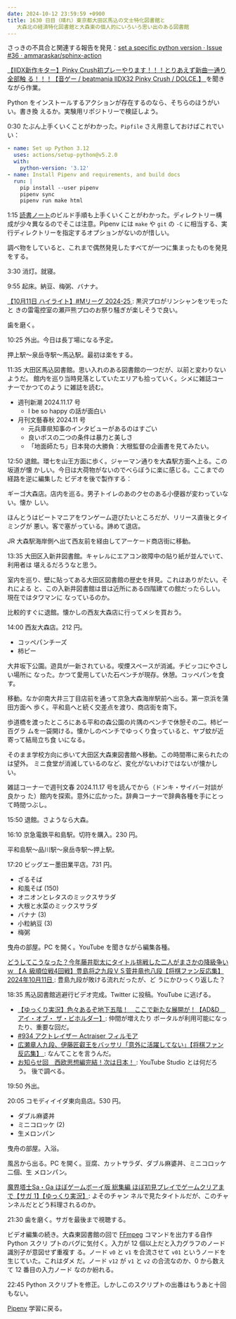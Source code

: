 ```yaml
---
date: 2024-10-12 23:59:59 +0900
title: 1630 日目（晴れ）東京都大田区馬込の文士特化図書館と
   大森北の経済特化図書館と大森東の個人的にいろいろ思い出のある図書館
---
```


さっきの不具合と関連する報告を発見：[set a specific python version · Issue #36 ·
ammaraskar/sphinx-action](https://github.com/ammaraskar/sphinx-action/issues/36)

[【IIDX新作キター】Pinky Crush初プレーやります！！！とりあえず新曲一通り全部触
る！！！【音ゲー / beatmania IIDX32 Pinky Crush / DOLCE.】
](https://www.youtube.com/watch?v=bnnUpH-_Xhc) を聞きながら作業。

Python をインストールするアクションが存在するのなら、そちらのほうがいい。書き換
えるか。実験用リポジトリーで検証しよう。

0:30 たぶん上手くいくことがわかった。`Pipfile` さえ用意しておけばこれでいい：

```yaml
- name: Set up Python 3.12
  uses: actions/setup-python@v5.2.0
  with:
    python-version: '3.12'
- name: Install Pipenv and requirements, and build docs
  run: |
    pip install --user pipenv
    pipenv sync
    pipenv run make html
```

1:15 [読書ノート][note]のビルド手順も上手くいくことがわかった。ディレクトリー構
成が少々異なるのでそこは注意。Pipenv には `make` や `git` の `-C` に相当する、実
行ディレクトリーを指定するオプションがないのが惜しい。

調べ物をしていると、これまで偶然発見したすべてが一つに集まったものを発見をする。

3:30 消灯。就寝。

9:55 起床。納豆、梅粥、バナナ。

[【10月11日 ハイライト】#Mリーグ 2024-25
](https://www.youtube.com/watch?v=J6-LU6qp7-o): 黒沢プロがリンシャンをツモったと
きの雷電控室の瀬戸熊プロのお祭り騒ぎが楽しそうで良い。

歯を磨く。

10:25 外出。今日は長丁場になる予定。

押上駅～泉岳寺駅～馬込駅。最初は楽をする。

11:35 大田区馬込図書館。思い入れのある図書館の一つだが、以前と変わりないようだ。
館内を巡り当時見落としていたエリアも拾っていく。シメに雑誌コーナーでかつてのよう
に雑誌を読む。

* 週刊新潮 2024.11.17 号
  * I be so happy の話が面白い
* 月刊文藝春秋 2024.11 号
  * 元兵庫県知事のインタビューがあるのはすごい
  * 良いボスの二つの条件は暴力と美しさ
  * 「地面師たち」日本発の大勝負：大根監督の企画書を見てみたい。

12:50 退館。環七を山王方面に歩く。ジャーマン通りを大森駅方面へ上る。この坂道が懐
かしい。今日は大荷物がないのでべらぼうに楽に感じる。ここまでの経路を逆に編集した
ビデオを後で製作する：

<blockquote class="twitter-tweet"
  data-conversation="none"
  data-media-max-width="480" data-theme="dark" data-align="center">
<a href="https://twitter.com/showa_yojyo/status/1845034291144818835"></a>
</blockquote>

ギーゴ大森店。店内を巡る。男子トイレのあのクセのある小便器が変わっていない。懐か
しい。

ほんとうはビートマニアをワンゲーム遊びたいところだが、リリース直後とタイミングが
悪い。客で塞がっている。諦めて退店。

JR 大森駅海岸側へ出て西友前を経由してアーケード商店街に移動。

<blockquote class="twitter-tweet"
  data-conversation="none"
  data-media-max-width="480" data-theme="dark" data-align="center">
<a href="https://twitter.com/showa_yojyo/status/1846083593241874784"></a>
</blockquote>

13:35 大田区入新井図書館。キャレルにエアコン故障中の貼り紙が並んでいて、利用者は
堪えるだろうなと思う。

室内を巡り、壁に貼ってある大田区図書館の歴史を拝見。これはありがたい。それによる
と、この入新井図書館は昔は近所にある四階建ての館だったらしい。現在ではタワマンに
なっているのか。

比較的すぐに退館。懐かしの西友大森店に行ってメシを買おう。

14:00 西友大森店。212 円。

* コッペパンチーズ
* 柿ピー

大井坂下公園。遊具が一新されている。喫煙スペースが消滅。チビッコにやさしい場所に
なった。かつて愛用していた石ベンチが現存。休憩。コッペパンを食す。

<blockquote class="twitter-tweet"
  data-conversation="none"
  data-media-max-width="480" data-theme="dark" data-align="center">
<a href="https://twitter.com/showa_yojyo/status/1846763069432807902"></a>
</blockquote>

移動。なか卯南大井三丁目店前を通って京急大森海岸駅前へ出る。第一京浜を蒲田方面へ
歩く。平和島へと続く交差点を渡り、商店街を南下。

歩道橋を渡ったところにある平和の森公園の片隅のベンチで休憩その二。柿ピー百グラ
ムを一袋開ける。懐かしのベンチでゆっくり食っていると、ヤブ蚊が近寄って結局立ち食
いになる。

そのまま学校方向に歩いて大田区大森東図書館へ移動。この時間帯に来られたのは望外。
ミニ食堂が消滅しているのなど、変化がないわけではないが懐かしい。

雑誌コーナーで週刊文春 2024.11.17 号を読んでから（ドンキ・サイバー対談が良かっ
た）館内を探索。意外に広かった。辞典コーナーで辞典各種を手にとって時間つぶし。

15:50 退館。さようなら大森。

16:10 京急電鉄平和島駅。切符を購入。230 円。

平和島駅～品川駅～泉岳寺駅～押上駅。

17:20 ビッグエー墨田業平店。731 円。

* ざるそば
* 和風そば (150)
* オニオンとレタスのミックスサラダ
* 大根と水菜のミックスサラダ
* バナナ (3)
* 小粒納豆 (3)
* 梅粥

曳舟の部屋。PC を開く。YouTube を聞きながら編集各種。

[どうしてこうなった？今年藤井聡太にタイトル挑戦した二人がまさかの降級争いｗ 【Ａ
級順位戦4回戦】豊島将之九段ＶＳ菅井竜也八段【将棋ファン反応集】2024年10月11日
](https://www.youtube.com/watch?v=4L4rj3yW0Ig): 豊島九段が敗ける流れだったが、ど
うにかひっくり返した？

18:35 馬込図書館逃避行ビデオ完成。Twitter に投稿。YouTube に逃げる。

* [【ゆっくり実況】色々あるぞ地下五階！　ここで新たな展開が！【AD&D　アイ・オブ・
  ザ・ビホルダー】](https://www.youtube.com/watch?v=Fsf-GGIy6kc): 仲間が増えたり
  ポータルが利用可能になったり、重要な回だ。
* [#934 アクトレイザー Actraiser フィルモア
  ](https://www.youtube.com/watch?v=40dyH8c9q_I)
* [広瀬章人九段、伊藤匠叡王をバッサリ「意外に活躍してない」【将棋ファン反応集】
  ](https://www.youtube.com/watch?v=E4mdKjsMjWY): なんてことを言うんだ。
* [お知らせ回　西欧思想編完結！次は日本！
  ](https://www.youtube.com/watch?v=kZRRTkHvaEg): YouTube Studio とは何だろう。
  後で調べる。

19:50 外出。

20:05 コモディイイダ東向島店。530 円。

* ダブル麻婆丼
* ミニコロッケ (2)
* 生メロンパン

曳舟の部屋。入浴。

風呂から出る。PC を開く。豆腐、カットサラダ、ダブル麻婆丼、ミニコロッケ二個、生
メロンパン。

[魔界塔士Sa・Ga ほぼゲームボーイ版 総集編 ほぼ初見プレイでゲームクリアまで【サガ
1】【ゆっくり実況】](https://www.youtube.com/watch?v=KcA7EnIonZ8): よそのチャン
ネルで見たタイトルだが、このチャンネルだとどう料理されるのか。

21:30 歯を磨く。サガを最後まで視聴する。

ビデオ編集の続き。大森東図書館の回で [FFmpeg] コマンドを出力する自作 Python スクリ
プトのバグに気付く。入力が 12 個以上だと入力グラフのノード識別子が意図せず重複す
る。ノード `v0` と `v1` を合流させて `v01` というノードを生じていた。これはダメ
だ。ノード `v12` が `v1` と `v2` の合流なのか、0 から数えて 12 番目の入力ノード
なのか紛れる。

22:45 Python スクリプトを修正。しかしこのスクリプトの出番はもうあと十回もない。

[Pipenv] 学習に戻る。

[FFmpeg]: <https://ffmpeg.org/ffmpeg.html>
[note]: https://showa-yojyo.github.io/notebook/
[pipenv]: https://pipenv.pypa.io/en/stable/
